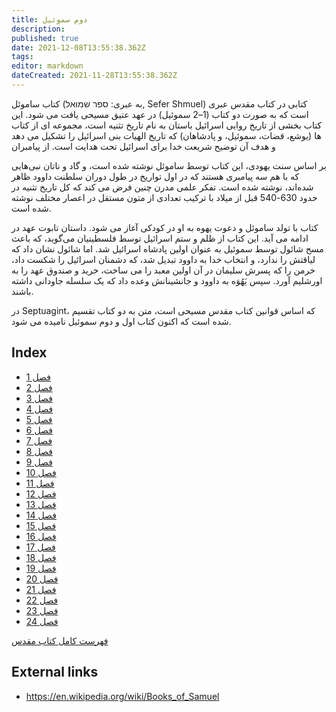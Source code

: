 ```yaml
---
title: دوم سموئيل
description: 
published: true
date: 2021-12-08T13:55:38.362Z
tags: 
editor: markdown
dateCreated: 2021-11-28T13:55:38.362Z
---
```


کتاب ساموئل (به عبری: ספר שמואל, Sefer Shmuel) کتابی در کتاب مقدس عبری است که به صورت دو کتاب (1–2 سموئیل) در عهد عتیق مسیحی یافت می شود. این کتاب بخشی از تاریخ روایی اسرائیل باستان به نام تاریخ تثنیه است، مجموعه ای از کتاب ها (یوشع، قضات، سموئیل، و پادشاهان) که تاریخ الهیات بنی اسرائیل را تشکیل می دهد و هدف آن توضیح شریعت خدا برای اسرائیل تحت هدایت است. از پیامبران

بر اساس سنت یهودی، این کتاب توسط ساموئل نوشته شده است، و گاد و ناتان نبی‌هایی که با هم سه پیامبری هستند که در اول تواریخ در طول دوران سلطنت داوود ظاهر شده‌اند، نوشته شده است. تفکر علمی مدرن چنین فرض می کند که کل تاریخ تثنیه در حدود 630-540 قبل از میلاد با ترکیب تعدادی از متون مستقل در اعصار مختلف نوشته شده است.

کتاب با تولد ساموئل و دعوت یهوه به او در کودکی آغاز می شود. داستان تابوت عهد در ادامه می آید. این کتاب از ظلم و ستم اسرائیل توسط فلسطینیان می‌گوید، که باعث مسح شائول توسط سموئیل به عنوان اولین پادشاه اسرائیل شد. اما شائول نشان داد که لیاقتش را ندارد، و انتخاب خدا به داوود تبدیل شد، که دشمنان اسرائیل را شکست داد، خرمن را که پسرش سلیمان در آن اولین معبد را می ساخت، خرید و صندوق عهد را به اورشلیم آورد. سپس یَهُوَه به داوود و جانشینانش وعده داد که یک سلسله جاودانی داشته باشند. 

در Septuagint، که اساس قوانین کتاب مقدس مسیحی است، متن به دو کتاب تقسیم شده است که اکنون کتاب اول و دوم سموئیل نامیده می شود. 

## Index

- [فصل 1](/fa/Bible/2_Samuel/1)
- [فصل 2](/fa/Bible/2_Samuel/2)
- [فصل 3](/fa/Bible/2_Samuel/3)
- [فصل 4](/fa/Bible/2_Samuel/4)
- [فصل 5](/fa/Bible/2_Samuel/5)
- [فصل 6](/fa/Bible/2_Samuel/6)
- [فصل 7](/fa/Bible/2_Samuel/7)
- [فصل 8](/fa/Bible/2_Samuel/8)
- [فصل 9](/fa/Bible/2_Samuel/9)
- [فصل 10](/fa/Bible/2_Samuel/10)
- [فصل 11](/fa/Bible/2_Samuel/11)
- [فصل 12](/fa/Bible/2_Samuel/12)
- [فصل 13](/fa/Bible/2_Samuel/13)
- [فصل 14](/fa/Bible/2_Samuel/14)
- [فصل 15](/fa/Bible/2_Samuel/15)
- [فصل 16](/fa/Bible/2_Samuel/16)
- [فصل 17](/fa/Bible/2_Samuel/17)
- [فصل 18](/fa/Bible/2_Samuel/18)
- [فصل 19](/fa/Bible/2_Samuel/19)
- [فصل 20](/fa/Bible/2_Samuel/20)
- [فصل 21](/fa/Bible/2_Samuel/21)
- [فصل 22](/fa/Bible/2_Samuel/22)
- [فصل 23](/fa/Bible/2_Samuel/23)
- [فصل 24](/fa/Bible/2_Samuel/24)


[فهرست کامل کتاب مقدس](/fa/index/bible)


## External links

- https://en.wikipedia.org/wiki/Books_of_Samuel